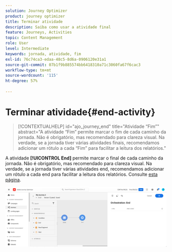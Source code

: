 ```yaml
---
solution: Journey Optimizer
product: journey optimizer
title: Terminar atividade
description: Saiba como usar a atividade final
feature: Journeys, Activities
topic: Content Management
role: User
level: Intermediate
keywords: jornada, atividade, fim
exl-id: 76c74ca3-edaa-48c5-8d6a-0906120e31a1
source-git-commit: 07b1f9b885574bb6418310a71c3060fa67f6cac3
workflow-type: tm+mt
source-wordcount: '115'
ht-degree: 57%

---
```


# Terminar atividade{#end-activity}

>[!CONTEXTUALHELP]
>id="ajo_journey_end"
>title="Atividade “Fim”"
>abstract="A atividade “Fim” permite marcar o fim de cada caminho da jornada. Não é obrigatório, mas recomendado para clareza visual. Na verdade, se a jornada tiver várias atividades finais, recomendamos adicionar um rótulo a cada “Fim” para facilitar a leitura dos relatórios."

A atividade **[!UICONTROL End]** permite marcar o final de cada caminho da jornada. Não é obrigatório, mas recomendado para clareza visual. Na verdade, se a jornada tiver várias atividades end, recomendamos adicionar um rótulo a cada end para facilitar a leitura dos relatórios. Consulte [esta página](../reports/live-report.md).

![](assets/journey54.png)

